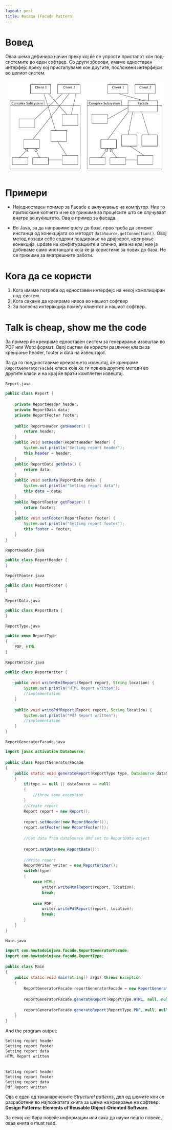 ```yaml
---
layout: post
title: Фасада (Facade Pattern)
---
```


# Вовед
Оваа шема дефинира начин преку кој ќе се упрости пристапот кон под-системите во еден софтвер.
Со други зборови, имаме едноставен интерфејс преку кој пристапуваме кон другите, посложени интерфејси во целиот систем.

![facade-pattern](/assets/img/facade.jpg)

# Примери

* Наједноставен пример за Facade е вклучување на компјутер. Ние го притискаме копчето и не се грижиме за процесите што се случуваат внатре во куќиштето. Ова е пример за фасада.

* Во Java, за да направиме query до база, прво треба да земеме инстанца од конекцијата со методот `dataSource.getConnection()`.
 Овој метод позади себе содржи лоадирање на драјверот, креирање конекција, update на конфигурациите и слично, ама на крај ние ја добиваме само инстанцата која ќе ја користиме за повик до база. Не се грижиме за внатрешните работи.

# Кога да се користи

1. Кога имаме потреба од едноставен интерфејс на некој комплициран под-систем.
2. Кога сакаме да креираме нивоа во нашиот софтвер
3. За полесна интеракција помеѓу клиентот и нашиот софтвер.

# Talk is cheap, show me the code

За пример ќе креираме едноставен систем за генерирање извештаи во PDF или Word формат.
Овој систем ќе користи различни класи за креирање header, footer и data на извештајот.

За да го поедноставиме креирањето извештај, ќе креираме `ReportGeneratorFacade` класа која ќе ги повика другите методи во другите класи и на крај ќе врати комплетен извештај.

`Report.java`

```java
public class Report {

    private ReportHeader header;
    private ReportData data;
    private ReportFooter footer;

    public ReportHeader getHeader() {
        return header;
    }
    public void setHeader(ReportHeader header) {
        System.out.println("Setting report header");
        this.header = header;
    }
    public ReportData getData() {
        return data;
    }
    public void setData(ReportData data) {
        System.out.println("Setting report data");
        this.data = data;
    }
    public ReportFooter getFooter() {
        return footer;
    }
    public void setFooter(ReportFooter footer) {
        System.out.println("Setting report footer");
        this.footer = footer;
    }
}
```

`ReportHeader.java`

```java
public class ReportHeader {
}
```

`ReportFooter.java`

```java
public class ReportFooter {
}
```

`ReportData.java`

```java
public class ReportData {
}
```

`ReportType.java`

```java
public enum ReportType
{
    PDF, HTML
}
```

`ReportWriter.java`

```java
public class ReportWriter {

    public void writeHtmlReport(Report report, String location) {
        System.out.println("HTML Report written");
        //implementation
    }

    public void writePdfReport(Report report, String location) {
        System.out.println("Pdf Report written");
        //implementation
    }
}
```

`ReportGeneratorFacade.java`

```java
import javax.activation.DataSource;

public class ReportGeneratorFacade
{
    public static void generateReport(ReportType type, DataSource dataSource, String location)
    {
        if(type == null || dataSource == null)
        {
            //throw some exception
        }
        //Create report
        Report report = new Report();

        report.setHeader(new ReportHeader());
        report.setFooter(new ReportFooter());

        //Get data from dataSource and set to ReportData object

        report.setData(new ReportData());

        //Write report
        ReportWriter writer = new ReportWriter();
        switch(type)
        {
            case HTML:
                writer.writeHtmlReport(report, location);
                break;

            case PDF:
                writer.writePdfReport(report, location);
                break;
        }
    }
}
```

`Main.java`
```java
import com.howtodoinjava.facade.ReportGeneratorFacade;
import com.howtodoinjava.facade.ReportType;
 
public class Main
{
    public static void main(String[] args) throws Exception
    {
        ReportGeneratorFacade reportGeneratorFacade = new ReportGeneratorFacade();
         
        reportGeneratorFacade.generateReport(ReportType.HTML, null, null);
         
        reportGeneratorFacade.generateReport(ReportType.PDF, null, null);
    }
}
```

And the program output:
```
Setting report header
Setting report footer
Setting report data
HTML Report written
 
 
Setting report header
Setting report footer
Setting report data
Pdf Report written
```

Ова е еден од таканаречените *Structural patterns*, дел од шемите кои се разработени во најпознатата книга за шеми на креирање на софтвер: **Design Patterns: Elements of Reusable Object-Oriented Software**.

За секој кој бара повеќе информации или сака да научи нешто повеќе, оваа книга е must read.